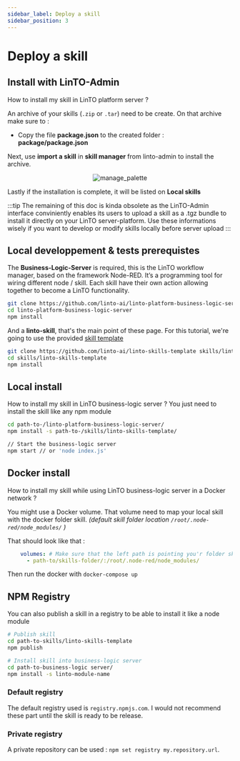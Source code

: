 ```yaml
---
sidebar_label: Deploy a skill
sidebar_position: 3
---
```


# Deploy a skill

## Install with LinTO-Admin

How to install my skill in LinTO platform server ?

An archive of your skills (`.zip` or `.tar`) need to be create. On that archive make sure to :
  - Copy the file **package.json** to the created folder : **package/package.json**

Next, use **import a skill** in **skill manager** from linto-admin to install the archive.
<p align="center">
  <img src="/docs/skills/depguide/admin_install_skill.png" alt="manage_palette"/>
</p>

Lastly if the installation is complete, it will be listed on **Local skills**

:::tip
The remaining of this doc is kinda obsolete as the LinTO-Admin interface conviniently enables its users to upload a skill as a .tgz bundle to install it directly on your LinTO server-platform. Use these informations wisely if you want to develop or modify skills locally before server upload
:::


## Local developpement & tests prerequistes

The **Business-Logic-Server** is required, this is the LinTO workflow manager, based on the framework Node-RED. It’s a programming tool for wiring different node / skill. Each skill have their own action allowing together to become a LinTO functionality.

```sh
git clone https://github.com/linto-ai/linto-platform-business-logic-server
cd linto-platform-business-logic-server
npm install
```

And a **linto-skill**, that's the main point of these page. For this tutorial, we're going to use the provided [skill template](https://github.com/linto-ai/linto-skills-template)

```sh
git clone https://github.com/linto-ai/linto-skills-template skills/linto-skills-template
cd skills/linto-skills-template
npm install
```

## Local install
How to install my skill in LinTO business-logic server ?
You just need to install the skill like any npm module

```sh
cd path-to-/linto-platform-business-logic-server/
npm install -s path-to-/skills/linto-skills-template/

// Start the business-logic server 
npm start // or 'node index.js'
```


## Docker install
How to install my skill while using LinTO business-logic server in a Docker network ?

You might use a Docker volume. That volume need to map your local skill with the docker folder skill. _(default skill folder location `/root/.node-red/node_modules/` )_

That should look like that :
```yml
    volumes: # Make sure that the left path is pointing you'r folder skills
      - path-to/skills-folder/:/root/.node-red/node_modules/
```

Then run the docker with `docker-compose up`

## NPM Registry
You can also publish a skill in a registry to be able to install it like a node module

```sh
# Publish skill
cd path-to-skills/linto-skills-template
npm publish
```

```sh
# Install skill into business-logic server
cd path-to-business-logic server/
npm install -s linto-module-name
```

### Default registry
The default registry used is `registry.npmjs.com`. I would not recommend these part until the skill is ready to be release.

### Private registry
A private repository can be used : `npm set registry my.repository.url`.
